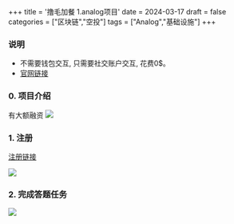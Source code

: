+++
title = '撸毛加餐 1.analog项目'
date = 2024-03-17
draft = false
categories = ["区块链","空投"]
tags = ["Analog","基础设施"]
+++


### 说明
- 不需要钱包交互, 只需要社交账户交互, 花费0$。
- [官网链接](https://swee.ps/UkBJBQ_mSrtqo)

### 0. 项目介绍
有大额融资
![](/airdrop/analog-rootdata.png)

### 1. 注册
[注册链接](https://swee.ps/UkBJBQ_mSrtqo)

![](/airdrop/analog-1.png)

### 2. 完成答题任务
![](/airdrop/analog-2.png)